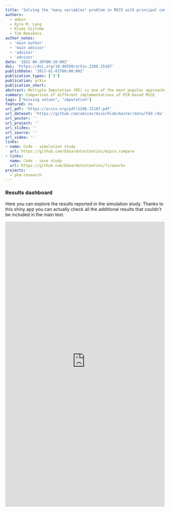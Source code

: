 ```yaml
---
title: 'Solving the "many variables" problem in MICE with principal component regression'
authors:
  - admin
  - Kyle M. Lang
  - Klaas Sijtsma
  - Tim Reeskens
author_notes:
  - 'main author'
  - 'main advisor'
  - 'advisor'
  - 'advisor'
date: '2022-06-30T00:10:00Z'
doi: 'https://doi.org/10.48550/arXiv.2206.15107'
publishDate: '2017-01-01T00:00:00Z'
publication_types: ['3']
publication: arXiv
publication_short: 
abstract: Multiple Imputation (MI) is one of the most popular approaches to addressing missing values in questionnaires and surveys. MI with multivariate imputation by chained equations (MICE) allows flexible imputation of many types of data. In MICE, for each variable under imputation, the imputer needs to specify which variables should act as predictors in the imputation model. The selection of these predictors is a difficult, but fundamental, step in the MI procedure, especially when there are many variables in a data set. In this project, we explore the use of principal component regression (PCR) as a univariate imputation method in the MICE algorithm to automatically address the "many variables" problem that arises when imputing large social science data. We compare different implementations of PCR-based MICE with a correlation-thresholding strategy by means of a Monte Carlo simulation study and a case study. We find the use of PCR on a variable-by-variable basis to perform best and that it can perform closely to expertly designed imputation procedures.
summary: Comparison of different implementations of PCR-based MICE
tags: ["missing values", "imputation"]
featured: no
url_pdf: 'https://arxiv.org/pdf/2206.15107.pdf'
url_dataset: 'https://github.com/amices/mice/blob/master/data/fdd.rda'
url_poster: ''
url_project: ''
url_slides: ''
url_source: ''
url_video: ''
links:
- name: Code - simulation study
  url: https://github.com/EdoardoCostantini/mipca_compare
- links:
  name: Code - sase study
  url: https://github.com/EdoardoCostantini/fireworks
projects:
  - phd-research
---
```


### Results dashboard

Here you can explore the results reported in the simulation study. 
Thanks to this shiny app you can actually check all the additional results that couldn't be included in the main text.

<iframe height="900" width="100%" frameborder="no" src="https://edoardocostantini.shinyapps.io/shiny-mi-pca-plot/?_ga=2.187725984.929064409.1659041054-1213691852.1658930327"> </iframe>